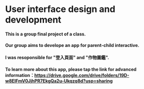 # User interface design and development
#### This is a group final project of a class.
#### Our group aims to develope an app for parent-child interactive.
#### I was resoponsible for "登入頁面" and "作物圖鑑".
#### To learn more about this app, please tap the link for advanced information：https://drive.google.com/drive/folders/19D-w8ElFmV0JjhPR7EkgQa2u-Ukqzq8d?usp=sharing
